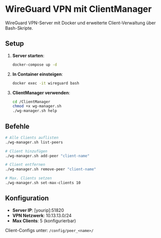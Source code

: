 # WireGuard VPN mit ClientManager

WireGuard VPN-Server mit Docker und erweiterte Client-Verwaltung über Bash-Skripte.

## Setup

1. **Server starten**:
   ```bash
   docker-compose up -d
   ```

2. **In Container einsteigen**:
   ```bash
   docker exec -it wireguard bash
   ```

3. **ClientManager verwenden**:
   ```bash
   cd /ClientManager
   chmod +x wg-manager.sh
   ./wg-manager.sh help
   ```

## Befehle

```bash
# Alle Clients auflisten
./wg-manager.sh list-peers

# Client hinzufügen
./wg-manager.sh add-peer "client-name"

# Client entfernen
./wg-manager.sh remove-peer "client-name"

# Max. Clients setzen
./wg-manager.sh set-max-clients 10
```

## Konfiguration

- **Server IP**: [yourip]:51820
- **VPN Netzwerk**: 10.13.13.0/24
- **Max Clients**: 5 (konfigurierbar)

Client-Configs unter: `/config/peer_<name>/`
